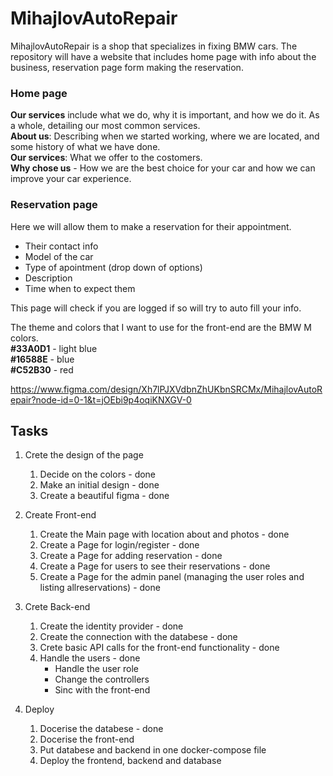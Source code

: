 # MihajlovAutoRepair

MihajlovAutoRepair is a shop that specializes in fixing BMW cars. The repository will have a website that includes home page with info about the business, reservation page form making the reservation.

### Home page

**Our services** include what we do, why it is important, and how we do it. As a whole, detailing our most common services. <br>
**About us**: Describing when we started working, where we are located, and some history of what we have done.<br>
**Our services**: What we offer to the costomers. <br>
**Why chose us** - How we are the best choice for your car and how we can improve your car experience.

### Reservation page
Here we will allow them to make a reservation for their appointment.
 - Their contact info
 - Model of the car 
 - Type of apointment (drop down of options)
 - Description
 - Time when to expect them

This page will check if you are logged if so will try to auto fill your info.


The theme and colors that I want to use for the front-end are the BMW M colors.<br>
**#33A0D1**  - light blue<br>
**#16588E**  - blue<br>
**#C52B30**  - red<br>

https://www.figma.com/design/Xh7lPJXVdbnZhUKbnSRCMx/MihajlovAutoRepair?node-id=0-1&t=jOEbi9p4oqiKNXGV-0



## Tasks
1. Crete the design of the page
    1. Decide on the colors - done
    2. Make an initial design - done
    3. Create a beautiful figma - done
2. Create Front-end
    1. Create the Main page with location about and photos - done
    2. Create a Page for login/register - done
    3. Create a Page for adding reservation - done
    4. Create a Page for users to see their reservations - done
    4. Create a Page for the admin panel (managing the user roles and listing allreservations) - done
3. Crete Back-end
    1. Create the identity provider - done
    2. Create the connection with the databese - done
    3. Crete basic API calls for the front-end functionality - done
    4. Handle the users - done
        - Handle the user role 
        - Change the controllers
        - Sinc with the front-end

4. Deploy
    1. Docerise the databese - done
    2. Docerise the front-end
    3. Put databese and backend in one docker-compose file
    4. Deploy the frontend, backend and database